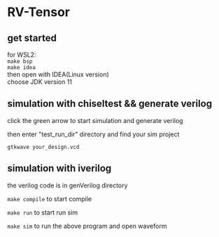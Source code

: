 # RV-Tensor
## get started
for WSL2:  
`make bsp`  
`make idea`  
then open with IDEA(Linux version)  
choose JDK version 11
## simulation with chiseltest && generate verilog
click the green arrow to start simulation and generate verilog

then enter "test_run_dir" directory and find your sim project

`gtkwave your_design.vcd`
## simulation with iverilog
the verilog code is in genVerilog directory

`make compile` to start compile

`make run`     to start run sim

`make sim`     to run the above program and open waveform



